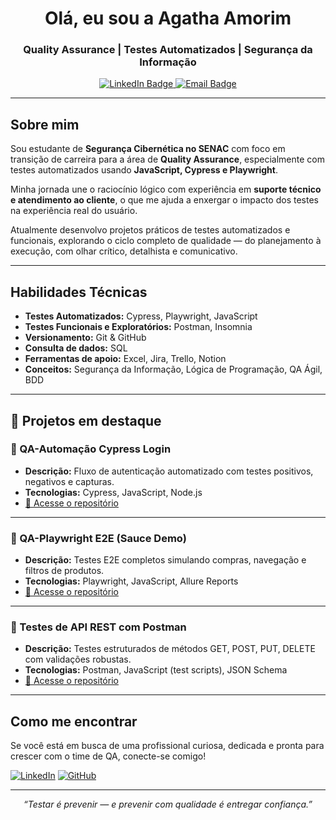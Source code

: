 <h1 align="center">Olá, eu sou a Agatha Amorim</h1>
<h3 align="center">Quality Assurance | Testes Automatizados | Segurança da Informação</h3>

<p align="center">
  <a href="https://www.linkedin.com/in/agathasiqueiradeamorim/" target="_blank">
    <img src="https://img.shields.io/badge/LinkedIn-Agatha%20Amorim-0A66C2?style=for-the-badge&logo=linkedin&logoColor=white" alt="LinkedIn Badge" />
  </a>
  <a href="mailto:amorim.agatha93@outloos.com" target="_blank">
    <img src="https://img.shields.io/badge/E--mail-Contato-D14836?style=for-the-badge&logo=gmail&logoColor=white" alt="Email Badge" />
  </a>
</p>

---

##  Sobre mim

Sou estudante de **Segurança Cibernética no SENAC** com foco em transição de carreira para a área de **Quality Assurance**, especialmente com testes automatizados usando **JavaScript, Cypress e Playwright**.

Minha jornada une o raciocínio lógico com experiência em **suporte técnico e atendimento ao cliente**, o que me ajuda a enxergar o impacto dos testes na experiência real do usuário.

Atualmente desenvolvo projetos práticos de testes automatizados e funcionais, explorando o ciclo completo de qualidade — do planejamento à execução, com olhar crítico, detalhista e comunicativo.

---

##  Habilidades Técnicas

- **Testes Automatizados:** Cypress, Playwright, JavaScript
- **Testes Funcionais e Exploratórios:** Postman, Insomnia
- **Versionamento:** Git & GitHub
- **Consulta de dados:** SQL
- **Ferramentas de apoio:** Excel, Jira, Trello, Notion
- **Conceitos:** Segurança da Informação, Lógica de Programação, QA Ágil, BDD

---

## 📌 Projetos em destaque

### 📂 QA-Automação Cypress Login
- **Descrição:** Fluxo de autenticação automatizado com testes positivos, negativos e capturas.
- **Tecnologias:** Cypress, JavaScript, Node.js  
- [🔗 Acesse o repositório](https://github.com/AgathaAmorimHC/qa-cypress-login)

---

### 📂 QA-Playwright E2E (Sauce Demo)
- **Descrição:** Testes E2E completos simulando compras, navegação e filtros de produtos.
- **Tecnologias:** Playwright, JavaScript, Allure Reports  
- [🔗 Acesse o repositório](https://github.com/AgathaAmorimHC/playwright-saucedemo)

---

### 📂 Testes de API REST com Postman
- **Descrição:** Testes estruturados de métodos GET, POST, PUT, DELETE com validações robustas.
- **Tecnologias:** Postman, JavaScript (test scripts), JSON Schema  
- [🔗 Acesse o repositório](https://github.com/AgathaAmorimHC/teste-api-rest)

---

##  Como me encontrar

Se você está em busca de uma profissional curiosa, dedicada e pronta para crescer com o time de QA, conecte-se comigo!

[![LinkedIn](https://img.shields.io/badge/LinkedIn-Visite%20meu%20perfil-blue?style=flat-square&logo=linkedin)](https://www.linkedin.com/in/agathasiqueiradeamorim/)
[![GitHub](https://img.shields.io/badge/GitHub-Meus%20Projetos-black?style=flat-square&logo=github)](https://github.com/AgathaAmorimHC)

---

<p align="center"><i>“Testar é prevenir — e prevenir com qualidade é entregar confiança.”</i></p>


<!--
**AgathaAmorimHC/AgathaAmorimHC** is a ✨ _special_ ✨ repository because its `README.md` (this file) appears on your GitHub profile.

Here are some ideas to get you started:

- 🔭 I’m currently working on ...
- 🌱 I’m currently learning ...
- 👯 I’m looking to collaborate on ...
- 🤔 I’m looking for help with ...
- 💬 Ask me about ...
- 📫 How to reach me: ...
- 😄 Pronouns: ...
- ⚡ Fun fact: ...
-->

